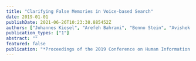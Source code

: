 ```yaml
---
title: "Clarifying False Memories in Voice-based Search"
date: 2019-01-01
publishDate: 2021-06-26T10:23:38.885452Z
authors: ["Johannes Kiesel", "Arefeh Bahrami", "Benno Stein", "Avishek Anand", "Matthias Hagen"]
publication_types: ["1"]
abstract: ""
featured: false
publication: "*Proceedings of the 2019 Conference on Human Information Interaction and Retrieval*"
---
```



